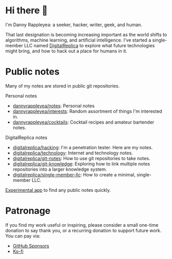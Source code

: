 # Hi there 👋
I'm Danny Rappleyea: a seeker, hacker, writer, geek, and human.

That last designation is becoming increasing important as the world shifts to algorithms, machine learning, and artificial intelligence. I've started a single-member LLC named [DigitalReplica](https://github.com/digitalreplica) to explore what future technologies might bring, and how to hack out a place for humans in it. 

# Public notes
Many of my notes are stored in public git repositories.

Personal notes
* [dannyrappleyea/notes](https://github.com/dannyrappleyea/notes): Personal notes
* [dannyrappleyea/interests](https://github.com/dannyrappleyea/interests): Random assortment of things I'm interested in.
* [dannyrappleyea/cocktails](https://github.com/dannyrappleyea/cocktails): Cocktail recipes and amateur bartender notes.

DigitalReplica notes
* [digitalreplica/hacking](https://github.com/digitalreplica/hacking): I'm a penetration tester. Here are my notes.
* [digitalreplica/technology](https://github.com/digitalreplica/technology): Internet and technology notes.
* [digitalreplica/git-notes](https://github.com/digitalreplica/git-notes): How to use git repositories to take notes.
* [digitalreplica/git-knowledge](https://github.com/digitalreplica/git-knowledge): Exploring how to link multiple notes repositories into a larger knowledge system.
* [digitalreplica/single-member-llc](https://github.com/digitalreplica/single-member-llc): How to create a minimal, single-member LLC.

[Experimental app](https://dannyrappleyea.github.io/knowledge/) to find any public notes quickly.

# Patronage
If you find my work useful or inspiring, please consider a small one-time donation to say thank you, or a recurring donation to support future work. You can pay via:
* [GitHub Sponsors](https://github.com/sponsors/digitalreplica)
* [Ko-fi](https://ko-fi.com/digitalreplica)
